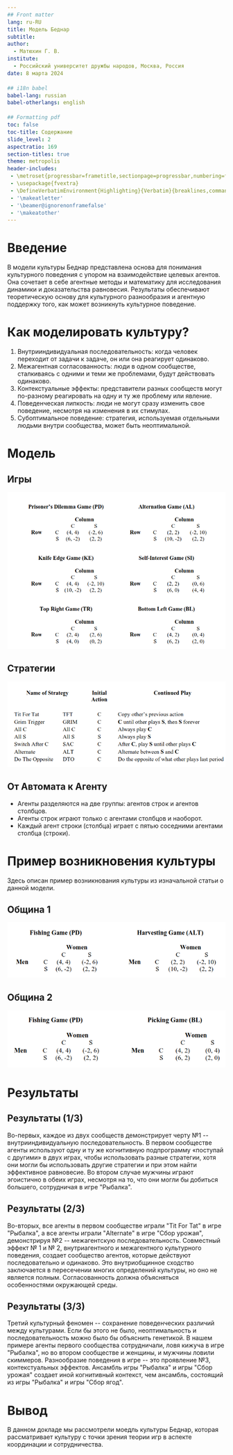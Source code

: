 ```yaml
---
## Front matter
lang: ru-RU
title: Модель Беднар
subtitle: 
author:
  - Матюхин Г. В.
institute:
  - Российский университет дружбы народов, Москва, Россия
date: 8 марта 2024

## i18n babel
babel-lang: russian
babel-otherlangs: english

## Formatting pdf
toc: false
toc-title: Содержание
slide_level: 2
aspectratio: 169
section-titles: true
theme: metropolis
header-includes:
 - \metroset{progressbar=frametitle,sectionpage=progressbar,numbering=fraction}
 - \usepackage{fvextra}
 - \DefineVerbatimEnvironment{Highlighting}{Verbatim}{breaklines,commandchars=\\\{\}}
 - '\makeatletter'
 - '\beamer@ignorenonframefalse'
 - '\makeatother'
---
```



# Введение

В модели культуры Беднар представлена основа для понимания культурного поведения с упором на взаимодействие целевых агентов. Она сочетает в себе агентные методы и математику для исследования динамики и доказательства равновесия. Результаты обеспечивают теоретическую основу для культурного разнообразия и агентную поддержку того, как может возникнуть культурное поведение.

# Как моделировать культуру?

1. Внутрииндивидуальная последовательность: когда человек переходит от задачи к задаче, он или она реагирует одинаково.
2. Межагентная согласованность: люди в одном сообществе, сталкиваясь с одними и теми же проблемами, будут действовать одинаково.
3. Контекстуальные эффекты: представители разных сообществ могут по-разному реагировать на одну и ту же проблему или явление.
4. Поведенческая липкость: люди не могут сразу изменить свое поведение, несмотря на изменения в их стимулах.
5. Субоптимальное поведение: стратегия, используемая отдельными людьми внутри сообщества, может быть неоптимальной.

# Модель

## Игры

![Игры](../images/games.png)

## Стратегии

![Стратегии](../images/strategies.png)

## От Автомата к Агенту


- Агенты разделяются на две группы: агентов строк и агентов столбцов.
- Агенты строк играют только с агентами столбцов и наоборот.
- Каждый агент строки (столбца) играет с пятью соседними агентами столбца (строки).


# Пример возникновения культуры

Здесь описан пример возникнования культуры из изначальной статьи о данной модели.

## Община 1 

![Община 1](../images/society1.png)

## Община 2 

![Община 2](../images/society2.png)

# Результаты

## Результаты (1/3)

Во-первых, каждое из двух сообществ демонстрирует черту №1 -- внутрииндивидуальную последовательность. В первом сообществе агенты используют одну и ту же когнитивную подпрограмму «поступай с другими» в двух играх, чтобы использовать разные стратегии, хотя они могли бы использовать другие стратегии и при этом найти эффективное равновесие. Во втором случае мужчины играют эгоистично в обеих играх, несмотря на то, что они могли бы добиться большего, сотрудничая в игре "Рыбалка".

## Результаты (2/3)

Во-вторых, все агенты в первом сообществе играли "Tit For Tat" в игре "Рыбалка", а все агенты играли "Alternate" в игре "Сбор урожая", демонстрируя №2 -- межагентскую последовательность. Совместный эффект № 1 и № 2, внутриагентного и межагентного культурного поведения, создает сообщество агентов, которые действуют последовательно и одинаково. Это внутриобщинное сходство заключается в пересечении многих определений культуры, но оно не является полным. Согласованность должна объясняться особенностями окружающей среды.

## Результаты (3/3)

Третий культурный феномен -- сохранение поведенческих различий между культурами. Если бы этого не было, неоптимальность и последовательность можно было бы объяснить генетикой. В нашем примере агенты первого сообщества сотрудничали, ловя кижуча в игре "Рыбалка", но во втором сообществе и женщины, и мужчины ловили скиммеров. Разнообразие поведения в игре -- это проявление №3, контекстуальных эффектов. Ансамбль игры "Рыбалка" и игры "Сбор урожая" создает иной когнитивный контекст, чем ансамбль, состоящий из игры "Рыбалка" и игры "Сбор ягод".

# Вывод

В данном докладе мы рассмотрели моедль культуры Беднар, которая рассматривает культуру с точки зрения теории игр в аспекте координации и сотрудничества.
